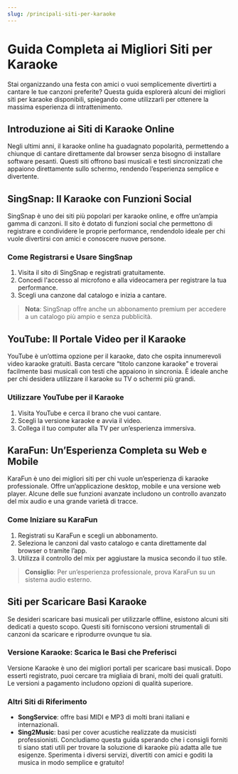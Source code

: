 ```yaml
---
slug: /principali-siti-per-karaoke
---
```

# Guida Completa ai Migliori Siti per Karaoke

Stai organizzando una festa con amici o vuoi semplicemente divertirti a cantare le tue canzoni preferite? 
Questa guida esplorerà alcuni dei migliori siti per karaoke disponibili, spiegando come utilizzarli per ottenere 
la massima esperienza di intrattenimento.

## Introduzione ai Siti di Karaoke Online
Negli ultimi anni, il karaoke online ha guadagnato popolarità, permettendo a chiunque di cantare direttamente dal 
browser senza bisogno di installare software pesanti. Questi siti offrono basi musicali e testi sincronizzati 
che appaiono direttamente sullo schermo, rendendo l’esperienza semplice e divertente.


## SingSnap: Il Karaoke con Funzioni Social
SingSnap è uno dei siti più popolari per karaoke online, e offre un’ampia gamma di canzoni. Il sito è dotato di 
funzioni social che permettono di registrare e condividere le proprie performance, rendendolo ideale per chi vuole 
divertirsi con amici e conoscere nuove persone.

### Come Registrarsi e Usare SingSnap
1. Visita il sito di SingSnap e registrati gratuitamente.
2. Concedi l'accesso al microfono e alla videocamera per registrare la tua performance.
3. Scegli una canzone dal catalogo e inizia a cantare.


> **Nota**: SingSnap offre anche un abbonamento premium per accedere a un catalogo più ampio e senza pubblicità.

## YouTube: Il Portale Video per il Karaoke
YouTube è un’ottima opzione per il karaoke, dato che ospita innumerevoli video karaoke gratuiti. Basta cercare 
“titolo canzone karaoke” e troverai facilmente basi musicali con testi che appaiono in sincronia. È ideale anche 
per chi desidera utilizzare il karaoke su TV o schermi più grandi.

### Utilizzare YouTube per il Karaoke
1. Visita YouTube e cerca il brano che vuoi cantare.
2. Scegli la versione karaoke e avvia il video.
3. Collega il tuo computer alla TV per un’esperienza immersiva.


## KaraFun: Un’Esperienza Completa su Web e Mobile
KaraFun è uno dei migliori siti per chi vuole un’esperienza di karaoke professionale. Offre un’applicazione 
desktop, mobile e una versione web player. Alcune delle sue funzioni avanzate includono un controllo avanzato 
del mix audio e una grande varietà di tracce.

### Come Iniziare su KaraFun
1. Registrati su KaraFun e scegli un abbonamento.
2. Seleziona le canzoni dal vasto catalogo e canta direttamente dal browser o tramite l’app.
3. Utilizza il controllo del mix per aggiustare la musica secondo il tuo stile.


> **Consiglio**: Per un’esperienza professionale, prova KaraFun su un sistema audio esterno.

## Siti per Scaricare Basi Karaoke
Se desideri scaricare basi musicali per utilizzarle offline, esistono alcuni siti dedicati a questo scopo. 
Questi siti forniscono versioni strumentali di canzoni da scaricare e riprodurre ovunque tu sia.

### Versione Karaoke: Scarica le Basi che Preferisci
Versione Karaoke è uno dei migliori portali per scaricare basi musicali. Dopo esserti registrato, puoi cercare 
tra migliaia di brani, molti dei quali gratuiti. Le versioni a pagamento includono opzioni di qualità superiore.

### Altri Siti di Riferimento
- **SongService**: offre basi MIDI e MP3 di molti brani italiani e internazionali.
- **Sing2Music**: basi per cover acustiche realizzate da musicisti professionisti.Concludiamo questa guida sperando che i consigli forniti ti siano stati utili per trovare la soluzione di karaoke 
più adatta alle tue esigenze. Sperimenta i diversi servizi, divertiti con amici e goditi la musica in modo 
semplice e gratuito!
